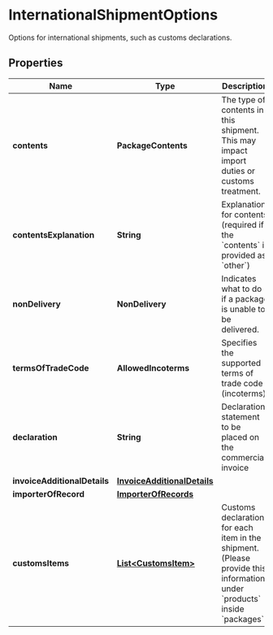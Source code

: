 

# InternationalShipmentOptions

Options for international shipments, such as customs declarations.

## Properties

| Name | Type | Description | Notes |
|------------ | ------------- | ------------- | -------------|
|**contents** | **PackageContents** | The type of contents in this shipment.  This may impact import duties or customs treatment. |  |
|**contentsExplanation** | **String** | Explanation for contents (required if the &#x60;contents&#x60; is provided as &#x60;other&#x60;) |  [optional] |
|**nonDelivery** | **NonDelivery** | Indicates what to do if a package is unable to be delivered. |  |
|**termsOfTradeCode** | **AllowedIncoterms** | Specifies the supported terms of trade code (incoterms) |  [optional] |
|**declaration** | **String** | Declaration statement to be placed on the commercial invoice |  [optional] |
|**invoiceAdditionalDetails** | [**InvoiceAdditionalDetails**](InvoiceAdditionalDetails.md) |  |  [optional] |
|**importerOfRecord** | [**ImporterOfRecords**](ImporterOfRecords.md) |  |  [optional] |
|**customsItems** | [**List&lt;CustomsItem&gt;**](CustomsItem.md) | Customs declarations for each item in the shipment. (Please provide this information under &#x60;products&#x60; inside &#x60;packages&#x60;) |  [optional] |



